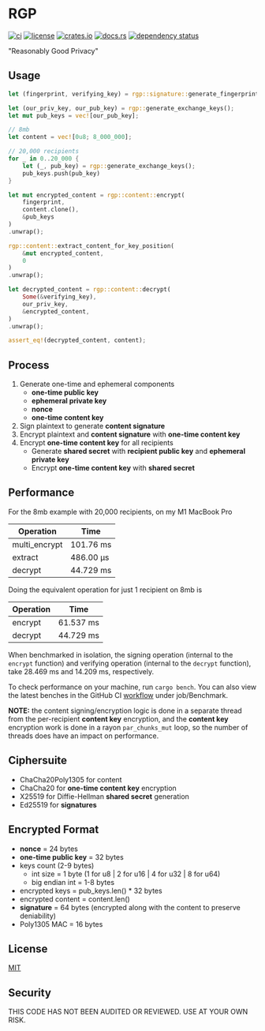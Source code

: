 # RGP

[![ci](https://github.com//seanwatters/RGP/actions/workflows/ci.yml/badge.svg)](https://github.com//seanwatters/RGP/actions/workflows/ci.yml)
[![license](https://img.shields.io/github/license/seanwatters/RGP.svg)](https://github.com/seanwatters/RGP/blob/main/LICENSE)
[![crates.io](https://img.shields.io/crates/v/rgp.svg)](https://crates.io/crates/rgp)
[![docs.rs](https://docs.rs/rgp/badge.svg)](https://docs.rs/rgp/)
[![dependency status](https://deps.rs/repo/github/seanwatters/RGP/status.svg)](https://deps.rs/repo/github/seanwatters/RGP)

"Reasonably Good Privacy"

## Usage

```rust
let (fingerprint, verifying_key) = rgp::signature::generate_fingerprint();

let (our_priv_key, our_pub_key) = rgp::generate_exchange_keys();
let mut pub_keys = vec![our_pub_key];

// 8mb
let content = vec![0u8; 8_000_000];

// 20,000 recipients
for _ in 0..20_000 {
    let (_, pub_key) = rgp::generate_exchange_keys();
    pub_keys.push(pub_key)
}

let mut encrypted_content = rgp::content::encrypt(
    fingerprint,
    content.clone(),
    &pub_keys
)
.unwrap();

rgp::content::extract_content_for_key_position(
    &mut encrypted_content,
    0
)
.unwrap();

let decrypted_content = rgp::content::decrypt(
    Some(&verifying_key),
    our_priv_key,
    &encrypted_content,
)
.unwrap();

assert_eq!(decrypted_content, content);
```

## Process

1. Generate one-time and ephemeral components
    - **one-time public key**
    - **ephemeral private key**
    - **nonce**
    - **one-time content key**
2. Sign plaintext to generate **content signature**
3. Encrypt plaintext and **content signature** with **one-time content key**
4. Encrypt **one-time content key** for all recipients
    - Generate **shared secret** with **recipient public key** and **ephemeral private key**
    - Encrypt **one-time content key** with **shared secret**

## Performance

For the 8mb example with 20,000 recipients, on my M1 MacBook Pro

| Operation       | Time      |
| --------------- | --------- |
| multi_encrypt   | 101.76 ms |
| extract         | 486.00 µs |
| decrypt         | 44.729 ms |

Doing the equivalent operation for just 1 recipient on 8mb is

| Operation | Time      |
| --------- | --------- |
| encrypt   | 61.537 ms |
| decrypt   | 44.729 ms |

When benchmarked in isolation, the signing operation (internal to the `encrypt` function) and verifying operation (internal to the `decrypt` function), take 28.469 ms and 14.209 ms, respectively.

To check performance on your machine, run `cargo bench`. You can also view the latest benches in the GitHub CI [workflow](https://github.com//seanwatters/RGP/actions/workflows/ci.yml) under job/Benchmark.

**NOTE:** the content signing/encryption logic is done in a separate thread from the per-recipient **content key** encryption, and the **content key** encryption work is done in a rayon `par_chunks_mut` loop, so the number of threads does have an impact on performance.

## Ciphersuite

- ChaCha20Poly1305 for content
- ChaCha20 for **one-time content key** encryption
- X25519 for Diffie-Hellman **shared secret** generation
- Ed25519 for **signatures**

## Encrypted Format

- **nonce** = 24 bytes
- **one-time public key** = 32 bytes
- keys count (2-9 bytes)
    - int size = 1 byte (1 for u8 | 2 for u16 | 4 for u32 | 8 for u64)
    - big endian int = 1-8 bytes
- encrypted keys = pub_keys.len() * 32 bytes
- encrypted content = content.len()
- **signature** = 64 bytes (encrypted along with the content to preserve deniability)
- Poly1305 MAC = 16 bytes

## License

[MIT](https://opensource.org/license/MIT)

## Security

THIS CODE HAS NOT BEEN AUDITED OR REVIEWED. USE AT YOUR OWN RISK.
